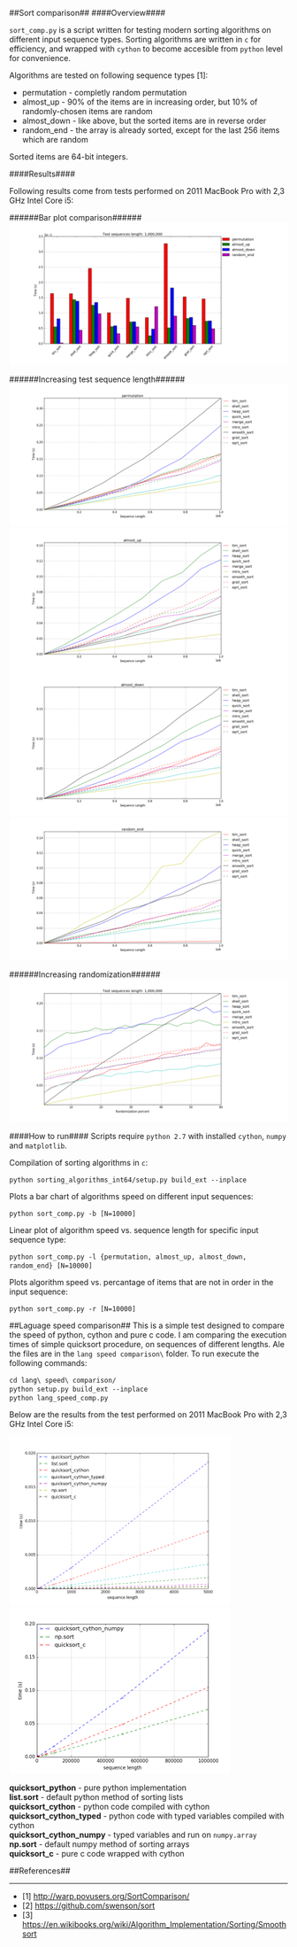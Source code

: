 ##Sort comparison##
####Overview####

`sort_comp.py` is a script written for testing modern sorting algorithms on different input sequence types. Sorting algorithms are written in `c` for efficiency, and wrapped with `cython` to become accesible from `python` level for convenience. 

Algorithms are tested on following sequence types [1]:
- permutation - completly random permutation
- almost_up - 90% of the items are in increasing order, but 10% of randomly-chosen items are random
- almost_down - like above, but the sorted items are in reverse order
- random_end - the array is already sorted, except for the last 256 items which are random

Sorted items are 64-bit integers.

####Results####

Following results come from tests performed on 2011 MacBook Pro with 2,3 GHz Intel Core i5:

######Bar plot comparison######
<img src="https://github.com/ppkwiatkowski/sort_comparison/blob/master/results/b_1kk.png">

######Increasing test sequence length######
<img src="https://github.com/ppkwiatkowski/sort_comparison/blob/master/results/l_permutation_1kk.png">
<img src="https://github.com/ppkwiatkowski/sort_comparison/blob/master/results/l_almost_up_1kk.png">
<img src="https://github.com/ppkwiatkowski/sort_comparison/blob/master/results/l_almost_down_1kk.png">
<img src="https://github.com/ppkwiatkowski/sort_comparison/blob/master/results/l_random_end_1kk.png">

######Increasing randomization######
<img src="https://github.com/ppkwiatkowski/sort_comparison/blob/master/results/r_1kk.png">

####How to run####
Scripts require `python 2.7` with installed `cython`, `numpy` and `matplotlib`.

Compilation of sorting algorithms in `c`:

    python sorting_algorithms_int64/setup.py build_ext --inplace

Plots a bar chart of algorithms speed on different input sequences: 

    python sort_comp.py -b [N=10000]
Linear plot of algorithm speed vs. sequence length for specific input sequence type:

    python sort_comp.py -l {permutation, almost_up, almost_down, random_end} [N=10000]
Plots algorithm speed vs. percantage of items that are not in order in the input sequence:

    python sort_comp.py -r [N=10000]
  
##Laguage speed comparison##
This is a simple test designed to compare the speed of python, cython and pure c code.
I am comparing the execution times of simple quicksort procedure, on sequences of different lengths.
Ale the files are in the `lang speed comparison\` folder. To run execute the following commands:
```
cd lang\ speed\ comparison/
python setup.py build_ext --inplace
python lang_speed_comp.py
```
Below are the results from the test performed on 2011 MacBook Pro with 2,3 GHz Intel Core i5:

<img width="400" src="https://raw.githubusercontent.com/ppkwiatkowski/sort_comparison/master/lang%20speed%20comparison/result_all.png">
<img width="400" src="https://raw.githubusercontent.com/ppkwiatkowski/sort_comparison/master/lang%20speed%20comparison/result_fast.png">

**quicksort_python** - pure python implementation<br/>
**list.sort** - default python method of sorting lists<br/>
**quicksort_cython** - python code compiled with cython<br/> 
**quicksort_cython_typed** - python code with typed variables compiled with cython<br/>
**quicksort_cython_numpy** - typed variables and run on `numpy.array`<br/>
**np.sort** - default numpy method of sorting arrays<br/>
**quicksort_c** - pure c code wrapped with cython<br/>

##References##
_________
- [1] http://warp.povusers.org/SortComparison/
- [2] https://github.com/swenson/sort
- [3] https://en.wikibooks.org/wiki/Algorithm_Implementation/Sorting/Smoothsort
